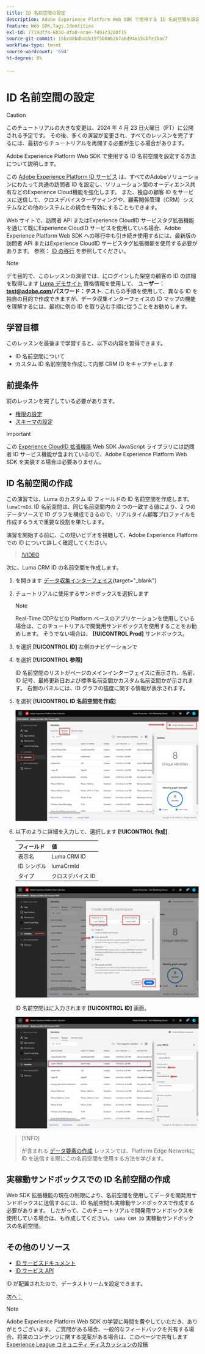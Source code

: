 ```yaml
---
title: ID 名前空間の設定
description: Adobe Experience Platform Web SDK で使用する ID 名前空間を設定する方法について説明します。 このレッスンは、Web SDK を使用したAdobe Experience Cloudの実装チュートリアルの一部です。
feature: Web SDK,Tags,Identities
exl-id: 7719dff4-6b30-4fa0-acae-7491c3208f15
source-git-commit: 15bc08bdbdcb19f5b086267a6d94615cbfe1bac7
workflow-type: tm+mt
source-wordcount: '694'
ht-degree: 8%

---
```


# ID 名前空間の設定


>[!CAUTION]
>
>このチュートリアルの大きな変更は、2024 年 4 月 23 日火曜日（PT）に公開される予定です。 その後、多くの演習が変更され、すべてのレッスンを完了するには、最初からチュートリアルを再開する必要が生じる場合があります。

Adobe Experience Platform Web SDK で使用する ID 名前空間を設定する方法について説明します。

この [Adobe Experience Platform ID サービス](https://experienceleague.adobe.com/docs/id-service/using/home.html?lang=ja) は、すべてのAdobeソリューションにわたって共通の訪問者 ID を設定し、ソリューション間のオーディエンス共有などのExperience Cloud機能を強化します。 また、独自の顧客 ID をサービスに送信して、クロスデバイスターゲティングや、顧客関係管理（CRM）システムなどの他のシステムとの統合を有効にすることもできます。

Web サイトで、訪問者 API またはExperience CloudID サービスタグ拡張機能を通じて既にExperience CloudID サービスを使用している場合、Adobe Experience Platform Web SDK への移行中も引き続き使用するには、最新版の訪問者 API またはExperience CloudID サービスタグ拡張機能を使用する必要があります。 参照： [ID の移行](https://experienceleague.adobe.com/docs/experience-platform/edge/identity/overview.html?lang=en) を参照してください。

>[!NOTE]
>
> デモ目的で、このレッスンの演習では、にログインした架空の顧客の ID の詳細を取得します [Luma デモサイト](https://luma.enablementadobe.com/content/luma/us/en.html) 資格情報を使用して、 **ユーザー：test@adobe.com/パスワード：テスト**. これらの手順を使用して、異なる ID を独自の目的で作成できますが、データ収集インターフェイスの ID マップの機能を理解するには、最初に例の ID を取り込む手順に従うことをお勧めします。

## 学習目標

このレッスンを最後まで学習すると、以下の内容を習得できます。

* ID 名前空間について
* カスタム ID 名前空間を作成して内部 CRM ID をキャプチャします


## 前提条件

前のレッスンを完了している必要があります。

* [権限の設定](configure-permissions.md)
* [スキーマの設定](configure-schemas.md)

>[!IMPORTANT]
>
>この [Experience CloudID 拡張機能](https://exchange.adobe.com/experiencecloud.details.100160.adobe-experience-cloud-id-launch-extension.html) Web SDK JavaScript ライブラリには訪問者 ID サービス機能が含まれているので、Adobe Experience Platform Web SDK を実装する場合は必要ありません。

## ID 名前空間の作成

この演習では、Luma のカスタム ID フィールドの ID 名前空間を作成します。 `lumaCrmId`. ID 名前空間は、同じ名前空間内の 2 つの一致する値により、2 つのデータソースで ID グラフを構成できるので、リアルタイム顧客プロファイルを作成するうえで重要な役割を果たします。

演習を開始する前に、この短いビデオを視聴して、Adobe Experience Platformでの ID について詳しく確認してください。
>[!VIDEO](https://video.tv.adobe.com/v/27841?learn=on)

次に、Luma CRM ID の名前空間を作成します。

1. を開きます [データ収集インターフェイス](https://launch.adobe.com/){target="_blank"}
1. チュートリアルに使用するサンドボックスを選択します

   >[!NOTE]
   >
   >Real-Time CDPなどの Platform ベースのアプリケーションを使用している場合は、このチュートリアルで開発用サンドボックスを使用することをお勧めします。 そうでない場合は、 **[!UICONTROL Prod]** サンドボックス。

1. を選択 **[!UICONTROL ID]** 左側のナビゲーションで
1. を選択 **[!UICONTROL 参照]**

   ID 名前空間のリストがページのメインインターフェイスに表示され、名前、ID 記号、最終更新日および標準名前空間かカスタム名前空間かが示されます。 右側のパネルには、ID グラフの強度に関する情報が表示されます。

1. を選択 **[!UICONTROL ID 名前空間を作成]**

   ![ID の表示](assets/configure-identities-screen.png)

1. 以下のように詳細を入力して、選択します **[!UICONTROL 作成]**.

   | フィールド | 値 |
   |---------------|-----------|
   | 表示名 | Luma CRM ID |
   | ID シンボル | lumaCrmId |
   | タイプ | クロスデバイス ID |


   ![名前空間の作成](assets/identities-create-namespace.png)


   ID 名前空間はに入力されます **[!UICONTROL ID]** 画面。

   ![名前空間の作成](assets/configure-identities-namespace-lumaCrmId.png)


>[!INFO]
>
> が含まれる [データ要素の作成](create-data-elements.md) レッスンでは、Platform Edge Networkに ID を送信する際にこの名前空間を使用する方法を学びます。

## 実稼動サンドボックスでの ID 名前空間の作成

Web SDK 拡張機能の現在の制限により、名前空間を使用してデータを開発用サンドボックスに送信するには、ID 名前空間も実稼動サンドボックスで作成する必要があります。 したがって、このチュートリアルで開発用サンドボックスを使用している場合は、も作成してください。 `Luma CRM ID` 実稼動サンドボックスの名前空間。

## その他のリソース

* [ID サービスドキュメント](https://experienceleague.adobe.com/docs/experience-platform/identity/home.html?lang=ja)
* [ID サービス API](https://www.adobe.io/experience-platform-apis/references/identity-service/)

ID が配置されたので、データストリームを設定できます。

[次へ： ](configure-datastream.md)

>[!NOTE]
>
>Adobe Experience Platform Web SDK の学習に時間を費やしていただき、ありがとうございます。 ご質問がある場合、一般的なフィードバックを共有する場合、将来のコンテンツに関する提案がある場合は、このページで共有します [Experience League コミュニティ ディスカッションの投稿](https://experienceleaguecommunities.adobe.com/t5/adobe-experience-platform-launch/tutorial-discussion-implement-adobe-experience-cloud-with-web/td-p/444996)
